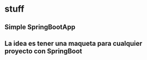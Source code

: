 # stuff
## Simple SpringBootApp

## La idea es tener una maqueta para cualquier proyecto con SpringBoot